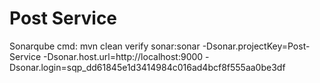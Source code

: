 # Post Service
Sonarqube cmd: mvn clean verify sonar:sonar -Dsonar.projectKey=Post-Service -Dsonar.host.url=http://localhost:9000 -Dsonar.login=sqp_dd61845e1d3414984c016ad4bcf8f555aa0be3df